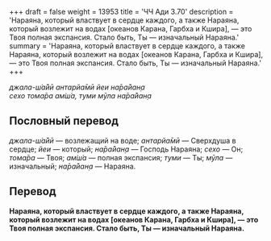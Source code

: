 +++
draft = false
weight = 13953
title = 'ЧЧ Ади 3.70'
description = 'Нараяна, который властвует в сердце каждого, а также Нараяна, который возлежит на водах [океанов Карана, Гарбха и Кшира], — это Твоя полная экспансия. Стало быть, Ты — изначальный Нараяна.'
summary = 'Нараяна, который властвует в сердце каждого, а также Нараяна, который возлежит на водах [океанов Карана, Гарбха и Кшира], — это Твоя полная экспансия. Стало быть, Ты — изначальный Нараяна.'
+++

_джала-ш́а̄йӣ антарйа̄мӣ йеи на̄ра̄йан̣а  
сехо тома̄ра ам̇ш́а, туми мӯла на̄ра̄йан̣а_

## Пословный перевод

_джала_\-_ш́а̄йӣ_ — возлежащий на воде; _антарйа̄мӣ_ — Сверхдуша в сердце; _йеи_ — который; _на̄ра̄йан̣а_ — Господь Нараяна; _сехо_ — Он; _тома̄ра_ — Твоя; _ам̇ш́а_ — полная экспансия; _туми_ — Ты; _мӯла_ — изначальный; _на̄ра̄йан̣а_ — Нараяна.

## Перевод

**Нараяна, который властвует в сердце каждого, а также Нараяна, который возлежит на водах \[океанов Карана, Гарбха и Кшира\], — это Твоя полная экспансия. Стало быть, Ты — изначальный Нараяна.**
